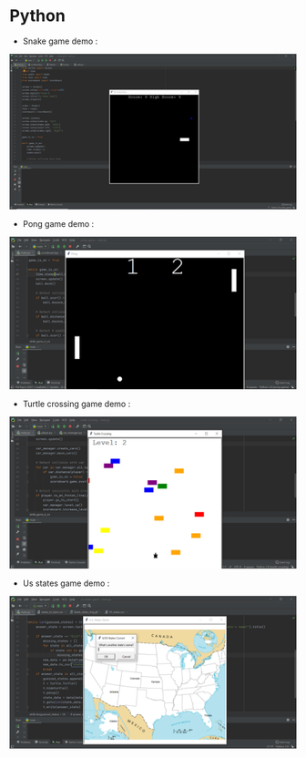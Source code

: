 # Python

* Snake game demo :

![](images/demo.PNG)

* Pong game demo :

![](images/demo2.PNG)

* Turtle crossing game demo :

![](images/demo3.PNG)

* Us states game demo :

![](images/demo4.PNG)

